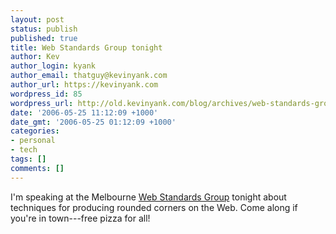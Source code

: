 ```yaml
---
layout: post
status: publish
published: true
title: Web Standards Group tonight
author: Kev
author_login: kyank
author_email: thatguy@kevinyank.com
author_url: https://kevinyank.com
wordpress_id: 85
wordpress_url: http://old.kevinyank.com/blog/archives/web-standards-group-tonight/
date: '2006-05-25 11:12:09 +1000'
date_gmt: '2006-05-25 01:12:09 +1000'
categories:
- personal
- tech
tags: []
comments: []
---
```

<p>I'm speaking at the Melbourne <a href="http://www.webstandardsgroup.org/">Web Standards Group</a> tonight about techniques for producing rounded corners on the Web. Come along if you're in town---free pizza for all!</p>
